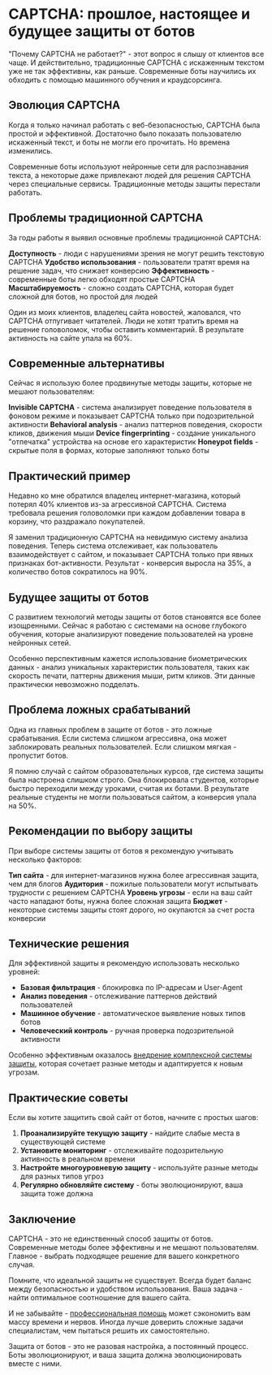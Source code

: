 # CAPTCHA: прошлое, настоящее и будущее защиты от ботов

"Почему CAPTCHA не работает?" - этот вопрос я слышу от клиентов все чаще. И действительно, традиционные CAPTCHA с искаженным текстом уже не так эффективны, как раньше. Современные боты научились их обходить с помощью машинного обучения и краудсорсинга.

## Эволюция CAPTCHA

Когда я только начинал работать с веб-безопасностью, CAPTCHA была простой и эффективной. Достаточно было показать пользователю искаженный текст, и боты не могли его прочитать. Но времена изменились.

Современные боты используют нейронные сети для распознавания текста, а некоторые даже привлекают людей для решения CAPTCHA через специальные сервисы. Традиционные методы защиты перестали работать.

## Проблемы традиционной CAPTCHA

За годы работы я выявил основные проблемы традиционной CAPTCHA:

**Доступность** - люди с нарушениями зрения не могут решить текстовую CAPTCHA
**Удобство использования** - пользователи тратят время на решение задач, что снижает конверсию
**Эффективность** - современные боты легко обходят простые CAPTCHA
**Масштабируемость** - сложно создать CAPTCHA, которая будет сложной для ботов, но простой для людей

Один из моих клиентов, владелец сайта новостей, жаловался, что CAPTCHA отпугивает читателей. Люди не хотят тратить время на решение головоломок, чтобы оставить комментарий. В результате активность на сайте упала на 60%.

## Современные альтернативы

Сейчас я использую более продвинутые методы защиты, которые не мешают пользователям:

**Invisible CAPTCHA** - система анализирует поведение пользователя в фоновом режиме и показывает CAPTCHA только при подозрительной активности
**Behavioral analysis** - анализ паттернов поведения, скорости кликов, движения мыши
**Device fingerprinting** - создание уникального "отпечатка" устройства на основе его характеристик
**Honeypot fields** - скрытые поля в формах, которые заполняют только боты

## Практический пример

Недавно ко мне обратился владелец интернет-магазина, который потерял 40% клиентов из-за агрессивной CAPTCHA. Система требовала решения головоломки при каждом добавлении товара в корзину, что раздражало покупателей.

Я заменил традиционную CAPTCHA на невидимую систему анализа поведения. Теперь система отслеживает, как пользователь взаимодействует с сайтом, и показывает CAPTCHA только при явных признаках бот-активности. Результат - конверсия выросла на 35%, а количество ботов сократилось на 90%.

## Будущее защиты от ботов

С развитием технологий методы защиты от ботов становятся все более изощренными. Сейчас я работаю с системами на основе глубокого обучения, которые анализируют поведение пользователей на уровне нейронных сетей.

Особенно перспективным кажется использование биометрических данных - анализ уникальных характеристик пользователя, таких как скорость печати, паттерны движения мыши, ритм кликов. Эти данные практически невозможно подделать.

## Проблема ложных срабатываний

Одна из главных проблем в защите от ботов - это ложные срабатывания. Если система слишком агрессивна, она может заблокировать реальных пользователей. Если слишком мягкая - пропустит ботов.

Я помню случай с сайтом образовательных курсов, где система защиты была настроена слишком строго. Она блокировала студентов, которые быстро переходили между уроками, считая их ботами. В результате реальные студенты не могли пользоваться сайтом, а конверсия упала на 50%.

## Рекомендации по выбору защиты

При выборе системы защиты от ботов я рекомендую учитывать несколько факторов:

**Тип сайта** - для интернет-магазинов нужна более агрессивная защита, чем для блогов
**Аудитория** - пожилые пользователи могут испытывать трудности с решением CAPTCHA
**Уровень угрозы** - если на ваш сайт часто нападают боты, нужна более сложная защита
**Бюджет** - некоторые системы защиты стоят дорого, но окупаются за счет роста конверсии

## Технические решения

Для эффективной защиты я рекомендую использовать несколько уровней:

- **Базовая фильтрация** - блокировка по IP-адресам и User-Agent
- **Анализ поведения** - отслеживание паттернов действий пользователей
- **Машинное обучение** - автоматическое выявление новых типов ботов
- **Человеческий контроль** - ручная проверка подозрительной активности

Особенно эффективным оказалось [внедрение комплексной системы защиты](https://progaem.com/ustanovka-antibota-usluga-po-zashhite-ot-botов-vashih-sajtов-na-различных-cms-системах.html), которая сочетает разные методы и адаптируется к новым угрозам.

## Практические советы

Если вы хотите защитить свой сайт от ботов, начните с простых шагов:

1. **Проанализируйте текущую защиту** - найдите слабые места в существующей системе
2. **Установите мониторинг** - отслеживайте подозрительную активность в реальном времени
3. **Настройте многоуровневую защиту** - используйте разные методы для разных типов угроз
4. **Регулярно обновляйте систему** - боты эволюционируют, ваша защита тоже должна

## Заключение

CAPTCHA - это не единственный способ защиты от ботов. Современные методы более эффективны и не мешают пользователям. Главное - выбрать подходящее решение для вашего конкретного случая.

Помните, что идеальной защиты не существует. Всегда будет баланс между безопасностью и удобством использования. Ваша задача - найти оптимальное соотношение для вашего сайта.

И не забывайте - [профессиональная помощь](https://progaem.com/ustanovka-antibota-usluga-po-zashhite-ot-botов-vashih-sajtов-na-различных-cms-системах.html) может сэкономить вам массу времени и нервов. Иногда лучше доверить сложные задачи специалистам, чем пытаться решить их самостоятельно.

Защита от ботов - это не разовая настройка, а постоянный процесс. Боты эволюционируют, и ваша защита должна эволюционировать вместе с ними.





